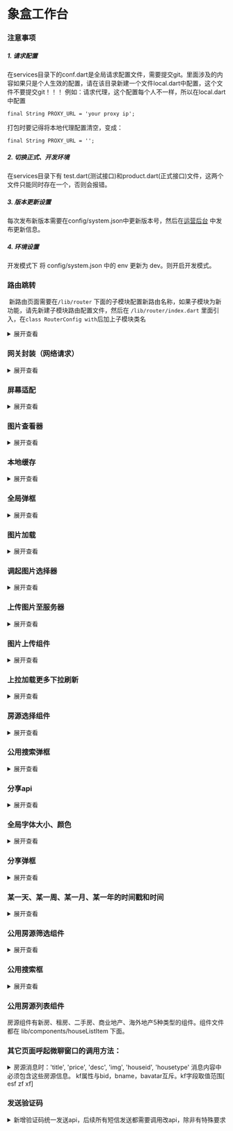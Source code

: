 # 象盒工作台

### 注意事项
##### 1. 请求配置

在services目录下的conf.dart是全局请求配置文件，需要提交git。里面涉及的内容如果只是个人生效的配置，请在该目录新建一个文件local.dart中配置，这个文件不要提交git！！！
例如：请求代理，这个配置每个人不一样，所以在local.dart中配置
```
final String PROXY_URL = 'your proxy ip';
```
打包时要记得将本地代理配置清空，变成：
```
final String PROXY_URL = '';
```

##### 2. 切换正式、开发环境
在services目录下有 test.dart(测试接口)和product.dart(正式接口)文件，这两个文件只能同时存在一个，否则会报错。

##### 3. 版本更新设置
每次发布新版本需要在config/system.json中更新版本号，然后在[运营后台](http://console.xhj.com) 中发布更新信息。

##### 4. 环境设置
开发模式下 将 config/system.json 中的 env 更新为 dev。则开启开发模式。



### 路由跳转
 新路由页面需要在```/lib/router``` 下面的子模块配置新路由名称，如果子模块为新功能，请先新建子模块路由配置文件，然后在 ```/lib/router/index.dart``` 里面引入，在```class RouterConfig with```后加上子模块类名 
<details>
<summary>展开查看</summary>
<h3>Example</h3>

<code>

    import 'package:XHAPP/router.dart';
    import 'package:XHAPP/router/index.dart';

    // 普通跳转页面
    Router.push(
        context,
        name: RouterConfig().PasswordPage(params),
        params: {

        }
    )

    // 关闭当前页面，跳转到新页面
    Router.replace(
        context,
        name: RouterConfig().PasswordPage(params),
        params: {

        }
    )

    // 关闭所有页面栈，跳转到新页面
    Router.replaceAll(
        context,
        name: RouterConfig().PasswordPage(params),
        params: {

        }
    )


    // 页面回退
    Router.pop(
        context,
        name: RouterConfig().PasswordPage(params),
        params: {

        }
    )
</code>
</details>

### 网关封装（网络请求）
<details>
<summary>展开查看</summary>
<h3>Example</h3>
<code>

    import 'package:XHAPP/services/index.dart';
    Service.send(
        context,
        /**
         * 请求地址，前缀配置在 /services/conf.dart里面，
         * 如果路径是以http/https开头的会直接已这个地址去请求，
         * 否则会自动拼接 conf.dart里面的BASE_URLS
         */
        'user/getUserInfo',
        // 接口参数
        data: {

        },
        // 其他配置，同dio的Option，同时支持dio_http_cache数据缓存
        options: options,
        // 是否自动显示loading
        loading: false,
        // 是否自动显示错误信息
        error: false
    )

    // get
    Service.send(
        context,
        'user/hasBindUserPhoneCode/${username}',
    )

    // post
    Service.send(
        context,
        "user/APPLogin",
        data: {
            "account": account,
            "password": pwd,
            "mac": mac,
            "ObjectType": "4"
        },
        error: false,
        options: Options(
            method: 'POST'
        ),
    )
    
    //数据请求 缓存方式
     Service.send(
        context, XHJ_URL + '/msg/remind/pressrelease/findListV2',
        loading: false,
        error: false,
        data: {
          "messageType": "news",
          "page": 1,
          "size": 10,
          "userId": Provider.of<User>(context, listen: false).user["userId"]
        },
        options: buildServiceCacheOptions(
          options: Options(method: 'POST'), //请求类型
          maxStale: Duration(days: 7),  //缓存时效
          forceRefresh: true,   
        ));

    // 支持接口数据缓存
    import 'package:dio_http_cache/dio_http_cache.dart';
    Service.send(
        context,
        "user/APPLogin",
        data: {
            "account": account,
            "password": pwd,
            "mac": mac,
            "ObjectType": "4"
        },
        error: false,
        options: buildServiceCacheOptions(
          options: Options(method: 'POST'),
          maxStale: Duration(days: 7),
          forceRefresh: true,
        ));
    )
</code>
</details>

### 屏幕适配
<details>
<summary>展开查看</summary>
<h6>请涉及到需要使用具体长度和宽度以及字体大小的的都请使用</h6>
<h3>Example</h3>
<code>
    import 'package:flutter_screenutil/flutter_screenutil.dart';
    // 设置宽度
    ScreenUtil().setWidth(100)
    // 设置高度
    ScreenUtil().setHeight(100)
    // 设置字体大小
    ScreenUtil().setSp(26)
</code>

</details>

### 图片查看器
<details>
<summary>展开查看</summary>
<img src='http://i2.tiimg.com/713485/f0d17416b16dca83.gif' height="300">
<h3>Example</h3>
<code>
    
    import 'package:XHAPP/components/PhotoView/index.dart';
    /**
     * 打开公用图片查看器
     * @param {List<String>} urls 图片路径
     * @param {Int} index 当前查看的图片张数，默认为0，查看第一张
     */
    Photos.open(
        context, 
        urls: [
            'http://img.alicdn.com/imgextra/i4/69/O1CN01AaP5rx1CNdufYzkF5_!!69-0-luban.jpg'
        ], 
        index: 0
    );
</code>

</details>

### 本地缓存
<details>
<summary>展开查看</summary>
<h6>该项目本地缓存使用shared_preferences插件，以下记录我们保存在本地的缓存</h6>

<table>
    <tr>
        <td>字段名</td>
        <td>类型</td>
        <td>属性</td>
    </tr>
    <tr>
        <td>userInfo</td>
        <td>StringList</td>
        <td>用户属性</td>
    </tr>
</table>

</details>


### 全局弹框
<details>
<summary>展开查看</summary>
<img src='http://i2.tiimg.com/713485/d89c685df2ff314c.gif' height="300">
<code>
    
    import 'package:XHAPP/components/Alert/index.dart';
    /**
     * 打开共用弹框
     * @param {String} content 提示内容
     * @param {Function} complete 点击回调
     * @param {Function} willPop 监听关闭
     * @param {List<String>} buttons 按钮内容
     */
    AlertPop.open(
        context,
        content: '您确定限时房源是真实有效的吗？否则，一经发现房源虚假商圈经理将面临2000元的乐捐处罚！',
        complete: (int index) {
            print(index);
        },
        willPop:(){

        }
        buttons: ['1', '2']
    );
</code>

</details>

### 图片加载
<details>
<summary>展开查看</summary>
<code>

    import 'package:XHAPP/components/ImageLoader/index.dart';
    ImageLoader(
        'url',
        width: ScreenUtil().setWidth(50),
        height: ScreenUtil().setHeight(59),
        // 自定义占位图
        Widget placeholder;
        // 自定义加载失败图片
        Widget errorWidget;
        // 渲染模式，默认BoxFit.fitWidth
        BoxFit fit;
        // 是否加载适应同等尺寸的图片，默认为true
        bool adapter
    )
</code>

</details>

### 调起图片选择器
<details>
<summary>展开查看</summary>
<img src='http://i2.tiimg.com/713485/5d29793bb80e6c2f.gif' height="300">
<code>

    import 'package:XHAPP/tools/choosePhoto.dart';
    // data返回本地图片路径
    final data = await ChoosePhoto();
</code>

</details>

### 上传图片至服务器
<details>
<summary>展开查看</summary>

<code>

    import 'package:XHAPP/tools/tools.dart';
    final res = await Tools.uploadPhoto(context, 'path');
</code>

</details>

### 图片上传组件
<details>
<summary>展开查看</summary>
<img src='http://i2.tiimg.com/713485/8960c92288a08385.gif' height="300">
<code>

    import 'package:XHAPP/components/UploadPhoto/index.dart';
    /**
     * @param {List<String>} _picList 已选图片列表
     * @param {Function} changed 图片变化回调
     * @param {int} max 最多上传张数，默认为9
     */
    UploadPhoto(
        urls: _picList,
        changed: (List<String>list) {
            _picList = list;
        }
    ),
</code>
</details>

### 上拉加载更多下拉刷新
<details>
<summary>展开查看</summary>
<img src='http://i2.tiimg.com/713485/42649e1039c52485.gif' height="300">
<code>

    
    import 'package:pull_to_refresh/pull_to_refresh.dart';
    import 'package:XHAPP/components/Empty/index.dart';


    SmartRefresher(
        enablePullDown: true,//激活下拉刷新，默认开启
        enablePullUp: true,// 激活上拉加载更多，默认关闭
        controller: _refreshController,
        onRefresh: _onRefresh,
        onLoading: _getMoreData,
        child: _reviewList.length <= 0 && isLast
            ? Empty(
                content: '暂无房源数据',
            )
            : ListView.builder(
                itemCount: _reviewList.length,
                itemBuilder: (BuildContext context, int index) {
                    return _getReviewItem(_reviewList[index]);
                },
            ),
    );
</code>
</details>


### 房源选择组件
<details>
<img src="http://i1.fuimg.com/713485/c3825ddd6dfb8d4c.gif" height="300" />
<summary>展开查看</summary>

<code>

    import 'package:XHAPP/components/HouseSelect/index.dart';
    
    /**
     * 楼盘房源选择
     * @param { dynamic } buildingId 楼盘id
     * @returns Future
     */
    openHouseSelect(_currentHouse['id']).then((data) {
        if (data != null) {
            setState(() {
                _selectHouseList.add(data);
            });
        }
    });
</code>
</details>

### 公用搜索弹框
<details>
<summary>展开查看</summary>
<code>
    import 'package:XHAPP/config/SearchLayer/index.dart';
    /**
     * 公用搜索
     * @param {String} title 标题内容
     * @param {String} actions 右侧显示文字
     * @param {String} placeholder 搜索框默认显示内容
     * @param {Function} keywordChange 搜索内容变化
     * @param {Function} backButton 左上返回键 默认关闭当前页
     * @param {Widget} searchContent 搜索显示内容
     * @param {Widget} content 主体内容
     */
    SearchLayer(
      title: '选择客户',
      actions: '录入',
      placeholder: '搜索',
      keywordChange: (String keyword) {
        
      },
      backButton:(){

      },
      searchContent: Container()
      content: Container()
    )
</code>
</details>


### 分享api
<details>
<summary>展开查看</summary>
<code>
    
    import 'package:XHAPP/tools/share.dart';
    /**
    * 分享页面到微信
    * @param {String} title 分享标题
    * @param {String} text 分享内容
    * @param {String} url 分享链接
    * @param {String} icon 分享图标
    * @param {WechatTypes} type 分享类型
    */
    shareWeixin(
        title: '分享标题',
        text: '分享内容',
        url: 'http://www.xhj.com/',
        icon: 'https://wqimg.jd.com/imgproxy/n7/s150x150_jfs/t1/102605/23/15272/184679/5e6eefb8E5efb8086/e8453aca0bd7f102.jpg',
        type: WechatTypes.timeline
    );

    /**
     * 分享图片到微信
     * @param {String} image 分享图片地址
     * @param {WechatTypes} type 分享类型
     */
    shareWechatImg(
        image: widget.options['urls'][_index-1],
        type: WechatTypes.friends
    );


    /**
     * 分享页面到QQ
     * @param {String} title 分享标题
     * @param {String} text 分享内容
     * @param {String} url 分享链接
     * @param {String} icon 分享图标
     */
    shareQQ(
        title: '分享标题',
        text: '分享内容',
        url: 'http://www.xhj.com/',
        icon: 'https://wqimg.jd.com/imgproxy/n7/s150x150_jfs/t1/102605/23/15272/184679/5e6eefb8E5efb8086/e8453aca0bd7f102.jpg',
    )
    /**
     * 分享图片到QQ
     * @param {String} image 分享图片地址
     */
    shareQQImg(
        image: widget.options['urls'][_index-1],
    )

</code>
</details>


### 全局字体大小、颜色
<details>
<summary>展开查看</summary>
<code>

    // 字体
    import 'package:XHAPP/config/sizes.dart';
    {
        fontSize: Sizes.font20
    }

    // 颜色
    import 'package:XHAPP/config/colors.dart';
    {
        color: AppColors.blue
    }
</code>
</details>

### 分享弹框
<details>
<summary>展开查看</summary>
<code>

    /**
     * @param {int} type 分享类型  1:分享链接 2:分享图片
     * @param {String} name 分享平台名字   friends:微信好友   timeline:朋友圈   qq:QQ   微信小程序:wxminiapp
     * @param {WechatTypes} platform 分享平台类型
     * @param {String} image 分享图片的图片链接
     * @param {String} title 分享标题
     * @param {String} text 分享内容
     * @param {String} url 分享链接
     * @param {String} icon 分享图标
     */
    import 'package:XHAPP/components/shareDialog/index.dart';
    shareList=[
        {
        "type":2, 
        "name":"friends",
        'image':'https://wqimg.jd.com/imgproxy/n7/s150x150_jfs/t1/102605/23/15272/184679/5e6eefb8E5efb8086/e8453aca0bd7f102.jpg',
        "platform": WechatTypes.friends,
        },
        {
        "type":1, 
        "name":"timeline",
        "title":"看房单",
        "text":"精选了一些你喜欢的房源",
        "url":"http://flutter-h5.xhj.com/crm/fl_crm_showingslist?id="+kfdId,
        "icon":'https://wqimg.jd.com/imgproxy/n7/s150x150_jfs/t1/102605/23/15272/184679/5e6eefb8E5efb8086/e8453aca0bd7f102.jpg',
        "platform": WechatTypes.timeline,
        },
        {
        "type":1, 
        "name":"qq",
        "title":"看房单",
        "text":"精选了一些你喜欢的房源",
        "url":"http://flutter-h5.xhj.com/crm/fl_crm_showingslist?id="+kfdId,
        "icon":'https://wqimg.jd.com/imgproxy/n7/s150x150_jfs/t1/102605/23/15272/184679/5e6eefb8E5efb8086/e8453aca0bd7f102.jpg',
        },
        {
        "type":2, 
        "name":"qq",
        'image':'https://wqimg.jd.com/imgproxy/n7/s150x150_jfs/t1/102605/23/15272/184679/5e6eefb8E5efb8086/e8453aca0bd7f102.jpg',
        },
        {
        "type":1,
        "name":"wxminiapp",
        "title":"看房单",
        "text":"精选了一些你喜欢的房源",//分享内容
        "url":"http://flutter-h5.xhj.com/crm/fl_crm_showingslist?id="+kfdId,
        "icon":'https://wqimg.jd.com/imgproxy/n7/s150x150_jfs/t1/102605/23/15272/184679/5e6eefb8E5efb8086/e8453aca0bd7f102.jpg',
        }
    ];
    final res=await shareModalBottomSheet(shareList,title:"标题");

</code>
</details>

### 某一天、某一周、某一月、某一年的时间戳和时间
<details>
<summary>展开查看</summary>
<code>    
    
    import 'package:common_utils/common_utils.dart';
    import 'package:XHAPP/xhPages/commonality/TimeMachineUtil .dart';

    TimeMachineUtil.getTimestampLatest(true, 3));//返回的是时间戳  未来第三天
    TimeMachineUtil.getTimestampLatest(true, -3));//返回的是时间戳  过去的第三天
    DateUtil.formatDate(DateTime.fromMillisecondsSinceEpoch(TimeMachineUtil.getTimestampLatest(true, 3)),format: 'yyyy-MM-dd');
    
    TimeMachineUtil.getWeeksDate(0); //本周
    TimeMachineUtil.getWeeksDate(1); //下一周
    TimeMachineUtil.getWeeksDate(-8); //之前的第8周
    TimeMachineUtil.getWeeksDate(10); //未来的第10周
    
    TimeMachineUtil.getMonthDate(1); //下个月
    TimeMachineUtil.getMonthDate(0); //这个月
    TimeMachineUtil.getMonthDate(4); //未来第四个月
    TimeMachineUtil.getMonthDate(-6); //过去的第六个月
</code>
</details>

### 公用房源筛选组件
<details>
<summary>展开查看</summary>
<code>

    import 'package:XHAPP/components/HouseScreening/screenBar.dart';
    ScreenBar(
        tabList:  [{
            'name': '区域',
            'id': 1,
            'type': ScreenTypes.region,
            'content': null,
            'max': 5,
            'confirm': (Map data) {}
        },{
            'name': '价格',
            'id': 2,
            'type': ScreenTypes.price,
            'confirm': (Map data) {},
            'content': [
                {
                'name': '不限',
                'start': null,
                'end': null,
                },
                {
                'name': '0-50万',
                'start': 0,
                'end': 50,
                },
            ],
        }, {
            'name': '户型',
            'id': 3,
            'type': ScreenTypes.model,
            'max': 3,
            'content': null,
            'confirm': (List list) {}
        },{
            'name': '面积',
            'id': 4,
            'type': ScreenTypes.area,
            'confirm': (Map data) {},
            'content': [
                {
                'name': '不限',
                'start': null,
                'end': null,
                },
                {
                'name': '50m²以下',
                'start': 0,
                'end': 50,
                },
            ],
        }, {
            'name': '更多',
            'id': 5,
            'type': ScreenTypes.more,
            'content': [
                {
                'title': '面积',
                'max': 1,
                'subs': [
                    {'name': '50㎡以下', 'id': '0-50'},
                ]
                },
                {
                'title': '标签',
                'max': 2,
                'subs': [
                    {'name': '钥匙', 'id': '2'},
                ]
                },
            ],
            'confirm': (Map data) {}
        }, {
            'name': '排序',
            'id': 6,
            'type': ScreenTypes.sort,
            'confirm': (Map data) {},
            'content': [
                {'name': '默认', 'id': null},
                {'name': '均价从低到高', 'id': 1},
            ]
        }],
    );
</code>
</details>


### 公用搜索框
<details>
<summary>展开查看</summary>
<code>

    import 'package:XHAPP/components/searchInput/index.dart';
    SearchInput(
        leading: (BuildContext context) {
            return Icon(
                Feather.search,
                color: Color.fromRGBO(106, 109, 112, 1),
                size: ScreenUtil().setWidth(40),
            );
        },
        enable: false,
        hintText: '搜小区',
    ),
</code>
</details>


### 公用房源列表组件
房源组件有新房、租房、二手房、商业地产、海外地产5种类型的组件。组件文件都在 lib/components/houseListItem 下面。


### 其它页面呼起微聊窗口的调用方法：
<details>
<summary>房源消息时：'title', 'price', 'desc', 'img', 'houseid', 'housetype' 消息内容中必须包含这些房源信息。 kf属性与bid，bname，bavatar互斥。kf字段取值范围[ esf   zf  xf] </summary>
<code>   
Router.push(
  context,
  name: RouterConfig().ChatDetailPage({
    'bid': 经纪人ID,
    'bname': 经纪人名称,
    'bavatar': 经纪人头像,
    'kf': 'esf',
    'message':{
          'type': 'text', // text  house
          'content': '文本消息' or {'title', 'price', 'desc', 'img', 'houseid', 'housetype'}
      }
  }),
);
</code>
</details>


### 发送验证码
<details>
<summary>新增验证码统一发送api，后续所有短信发送都需要调用改api，除非有特殊要求</summary>
<code>   

    Tools.sendSms(
        _phoneController.text,
        handler: (bool status) {
            if (status) {
            isSend = false;
            num = 60;
            daojishu();
            }
        },
    );
</code>
</details>








